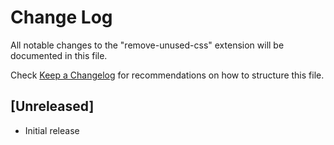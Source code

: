 # Change Log

All notable changes to the "remove-unused-css" extension will be documented in this file.

Check [Keep a Changelog](http://keepachangelog.com/) for recommendations on how to structure this file.

## [Unreleased]

- Initial release